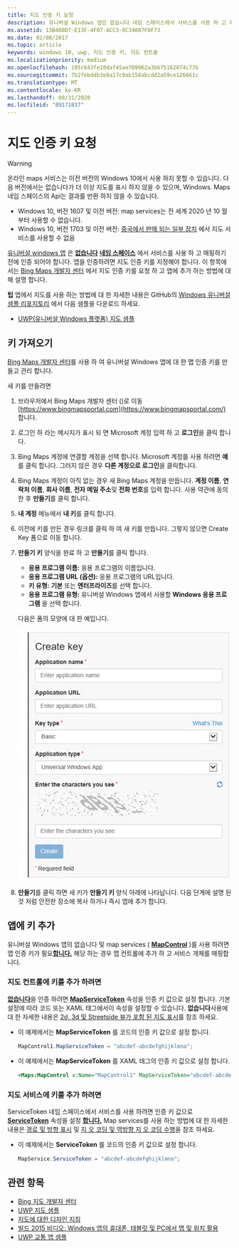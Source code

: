 ```yaml
---
title: 지도 인증 키 요청
description: 유니버설 Windows 앱은 없습니다 네임 스페이스에서 서비스를 사용 하 고 매핑하기 전에 인증 되어야 합니다.
ms.assetid: 13B400D7-E13F-4F07-ACC3-9C34087F0F73
ms.date: 02/08/2017
ms.topic: article
keywords: windows 10, uwp, 지도 인증 키, 지도 컨트롤
ms.localizationpriority: medium
ms.openlocfilehash: 195c643fe10daf45ae709962a3b675162874c77b
ms.sourcegitcommit: 7b2febddb3e8a17c9ab158abcdd2a59ce126661c
ms.translationtype: MT
ms.contentlocale: ko-KR
ms.lasthandoff: 08/31/2020
ms.locfileid: "89171837"
---
```

# <a name="request-a-maps-authentication-key"></a>지도 인증 키 요청

> [!WARNING]
> 온라인 maps 서비스는 이전 버전의 Windows 10에서 사용 하지 못할 수 있습니다. 다음 버전에서는 없습니다가 더 이상 지도를 표시 하지 않을 수 있으며, Windows. Maps 네임 스페이스의 Api는 결과를 반환 하지 않을 수 있습니다.
> - Windows 10, 버전 1607 및 이전 버전: map services는 전 세계 2020 년 10 월부터 사용할 수 없습니다.
> - Windows 10, 버전 1703 및 이전 버전: [중국에서 판매 되는 일부 장치](/windows-hardware/customize/desktop/unattend/microsoft-windows-mapcontrol-desktop-chinavariantwin10) 에서 지도 서비스를 사용할 수 없음

[유니버설 windows 앱](../get-started/universal-application-platform-guide.md) 은 [**없습니다**](/uwp/api/Windows.UI.Xaml.Controls.Maps.MapControl) [**네임 스페이스**](/uwp/api/Windows.Services.Maps) 에서 서비스를 사용 하 고 매핑하기 전에 인증 되어야 합니다. 앱을 인증하려면 지도 인증 키를 지정해야 합니다. 이 항목에서는 [Bing Maps 개발자 센터](https://www.bingmapsportal.com/) 에서 지도 인증 키를 요청 하 고 앱에 추가 하는 방법에 대해 설명 합니다.

**팁** 앱에서 지도를 사용 하는 방법에 대 한 자세한 내용은 GitHub의 [Windows 유니버설 샘플 리포지토리](https://github.com/Microsoft/Windows-universal-samples) 에서 다음 샘플을 다운로드 하세요.

-   [UWP(유니버설 Windows 플랫폼) 지도 샘플](https://github.com/Microsoft/Windows-universal-samples/tree/master/Samples/MapControl)

## <a name="get-a-key"></a>키 가져오기


[Bing Maps 개발자 센터](https://www.bingmapsportal.com/)를 사용 하 여 유니버설 Windows 앱에 대 한 맵 인증 키를 만들고 관리 합니다.

새 키를 만들려면

1.  브라우저에서 Bing Maps 개발자 센터 ()로 이동 [https://www.bingmapsportal.com](https://www.bingmapsportal.com/) 합니다.

2.  로그인 하 라는 메시지가 표시 되 면 Microsoft 계정 입력 하 고 **로그인**을 클릭 합니다.

3.  Bing Maps 계정에 연결할 계정을 선택 합니다. Microsoft 계정를 사용 하려면 **예**를 클릭 합니다. 그러지 않은 경우 **다른 계정으로 로그인**을 클릭합니다.

4.  Bing Maps 계정이 아직 없는 경우 새 Bing Maps 계정을 만듭니다. **계정 이름**, **연락처 이름**, **회사 이름**, **전자 메일 주소**및 **전화 번호**를 입력 합니다. 사용 약관에 동의한 후 **만들기**를 클릭 합니다.

5.  **내 계정** 메뉴에서 **내 키**를 클릭 합니다.

6.  이전에 키를 만든 경우 링크를 클릭 하 여 새 키를 만듭니다. 그렇지 않으면 Create Key 폼으로 이동 합니다.

7.  **만들기 키** 양식을 완료 하 고 **만들기**를 클릭 합니다.

    -   **응용 프로그램 이름:** 응용 프로그램의 이름입니다.
    -   **응용 프로그램 URL (옵션):** 응용 프로그램의 URL입니다.
    -   **키 유형:** **기본** 또는 **엔터프라이즈**를 선택 합니다.
    -   **응용 프로그램 유형:** 유니버설 Windows 앱에서 사용할 **Windows 응용 프로그램** 을 선택 합니다.

    다음은 폼의 모양에 대 한 예입니다.

    ![create key 폼의 예입니다.](images/createkeydialog.png)

8.  **만들기**를 클릭 하면 새 키가 **만들기 키** 양식 아래에 나타납니다. 다음 단계에 설명 된 것 처럼 안전한 장소에 복사 하거나 즉시 앱에 추가 합니다.

## <a name="add-the-key-to-your-app"></a>앱에 키 추가


유니버설 Windows 앱의 없습니다 및 map services ( [**MapControl**](/uwp/api/Windows.UI.Xaml.Controls.Maps.MapControl) )를 사용 하려면 맵 인증 키가 필요[**합니다.**](/uwp/api/Windows.Services.Maps) 해당 하는 경우 맵 컨트롤에 추가 하 고 서비스 개체를 매핑합니다.

### <a name="to-add-the-key-to-a-map-control"></a>지도 컨트롤에 키를 추가 하려면

[**없습니다**](/uwp/api/Windows.UI.Xaml.Controls.Maps.MapControl)을 인증 하려면 [**MapServiceToken**](/uwp/api/windows.ui.xaml.controls.maps.mapcontrol.mapservicetoken) 속성을 인증 키 값으로 설정 합니다. 기본 설정에 따라 코드 또는 XAML 태그에서이 속성을 설정할 수 있습니다. **없습니다**사용에 대 한 자세한 내용은 [2d, 3d 및 Streetside 뷰가 포함 된 지도 표시](display-maps.md)를 참조 하세요.

-   이 예제에서는 **MapServiceToken** 를 코드의 인증 키 값으로 설정 합니다.

    ```cs
    MapControl1.MapServiceToken = "abcdef-abcdefghijklmno";
    ```

-   이 예제에서는 **MapServiceToken** 를 XAML 태그의 인증 키 값으로 설정 합니다.

    ```xml
    <Maps:MapControl x:Name="MapControl1" MapServiceToken="abcdef-abcdefghijklmno"/>
    ```

### <a name="to-add-the-key-to-map-services"></a>지도 서비스에 키를 추가 하려면

ServiceToken 네임 스페이스에서 서비스를 사용 하려면 인증 키 값으로 [**ServiceToken**](/uwp/api/windows.services.maps.mapservice.servicetoken) 속성을 설정 [**합니다.**](/uwp/api/Windows.Services.Maps) Map services를 사용 하는 방법에 대 한 자세한 내용은 [경로 및 방향 표시](routes-and-directions.md) 및 [지 오 코딩 및 역방향 지 오 코딩 수행](geocoding.md)을 참조 하세요.

-   이 예제에서는 **ServiceToken** 를 코드의 인증 키 값으로 설정 합니다.

    ```cs
    MapService.ServiceToken = "abcdef-abcdefghijklmno";
    ```

## <a name="related-topics"></a>관련 항목

* [Bing 지도 개발자 센터](https://www.bingmapsportal.com/)
* [UWP 지도 샘플](https://github.com/Microsoft/Windows-universal-samples/tree/master/Samples/MapControl)
* [지도에 대한 디자인 지침](./display-maps.md)
* [빌드 2015 비디오: Windows 앱의 휴대폰, 태블릿 및 PC에서 맵 및 위치 활용](https://channel9.msdn.com/Events/Build/2015/2-757)
* [UWP 교통 앱 샘플](https://github.com/Microsoft/Windows-appsample-trafficapp)